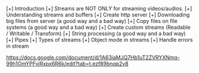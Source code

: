 [+] Introduction
[+] Streams are NOT ONLY for streaming videos/audios.
[+] Understanding streams and buffers
[+] Create http server
[+] Downloading big files from server (a good way and a bad way)
[+] Copy files on file systems (a good way and a bad way)
[+] Create custom streams (Readable / Writable / Transform)
[+] String processing (a good way and a bad way)
[+] Pipes
[+] Types of streams
[+] Object mode in streams
[+] Handle errors in stream


https://docs.google.com/document/d/1A63iaMJQ7Hb1uT2ZVRYXNmq-99h1OmYPFviRxpx6R6k/edit?tab=t.ezf89bnqp2v8